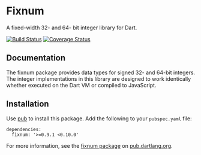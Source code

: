 Fixnum
======

A fixed-width 32- and 64- bit integer library for Dart.

[![Build Status](https://travis-ci.org/dart-lang/fixnum.svg?branch=master)](https://travis-ci.org/dart-lang/fixnum)
[![Coverage Status](https://img.shields.io/coveralls/dart-lang/fixnum.svg)](https://coveralls.io/r/dart-lang/fixnum)

## Documentation

The fixnum package provides data types for signed 32- and 64-bit integers.
The integer implementations in this library are designed to work identically
whether executed on the Dart VM or compiled to JavaScript.

## Installation

Use [pub](http://pub.dartlang.org) to install this package. Add the following
to your `pubspec.yaml` file:

    dependencies:
      fixnum: '>=0.9.1 <0.10.0'

For more information, see the
[fixnum package](http://pub.dartlang.org/packages/fixnum) on
[pub.dartlang.org](http://pub.dartlang.org).
